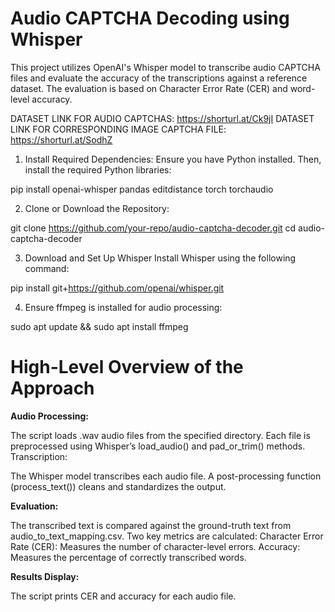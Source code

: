 # Audio CAPTCHA Decoding using Whisper
This project utilizes OpenAI's Whisper model to transcribe audio CAPTCHA files and evaluate the accuracy of the transcriptions against a reference dataset. The evaluation is based on Character Error Rate (CER) and word-level accuracy.

DATASET LINK FOR AUDIO CAPTCHAS: https://shorturl.at/Ck9jI
DATASET LINK FOR CORRESPONDING IMAGE CAPTCHA FILE: https://shorturl.at/SodhZ

1. Install Required Dependencies:
Ensure you have Python installed. Then, install the required Python libraries:

pip install openai-whisper pandas editdistance torch torchaudio

2. Clone or Download the Repository:
   
git clone https://github.com/your-repo/audio-captcha-decoder.git
cd audio-captcha-decoder

3. Download and Set Up Whisper
Install Whisper using the following command:

pip install git+https://github.com/openai/whisper.git

4. Ensure ffmpeg is installed for audio processing:

sudo apt update && sudo apt install ffmpeg

# High-Level Overview of the Approach
**Audio Processing:**

The script loads .wav audio files from the specified directory.
Each file is preprocessed using Whisper’s load_audio() and pad_or_trim() methods.
Transcription:

The Whisper model transcribes each audio file.
A post-processing function (process_text()) cleans and standardizes the output.

**Evaluation:**

The transcribed text is compared against the ground-truth text from audio_to_text_mapping.csv.
Two key metrics are calculated:
Character Error Rate (CER): Measures the number of character-level errors.
Accuracy: Measures the percentage of correctly transcribed words.

**Results Display:**

The script prints CER and accuracy for each audio file.
